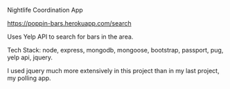 Nightlife Coordination App

https://poppin-bars.herokuapp.com/search

Uses Yelp API to search for bars in the area.

Tech Stack: node, express, mongodb, mongoose, bootstrap, passport, pug, yelp api, jquery.

I used jquery much more extensively in this project than in my last project, my polling app.
